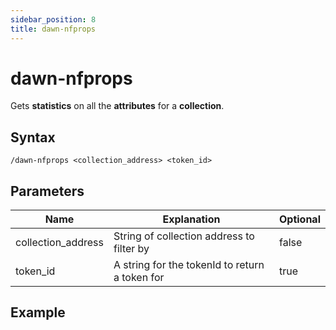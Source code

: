 ```yaml
---
sidebar_position: 8
title: dawn-nfprops
---
```


# dawn-nfprops

Gets **statistics** on all the **attributes** for a **collection**.

## Syntax

`/dawn-nfprops <collection_address> <token_id>`

## Parameters

| Name               | Explanation                                                  | Optional
| ------------------ | ------------------------------------------------------------ | ----------
| collection_address | String of collection address to filter by                    | false
| token_id           | A string for the tokenId to return a token for               | true

## Example

